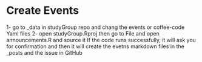 # Create Events 

1- go to _data in studyGroup repo and chang the events or coffee-code Yaml files
2- open studyGroup.Rproj then go to File and open announcements.R and source it
If the code runs successfully, it will ask you for confirmation and then it will create the evetns markdown files in the _posts
and the issue in GitHub
